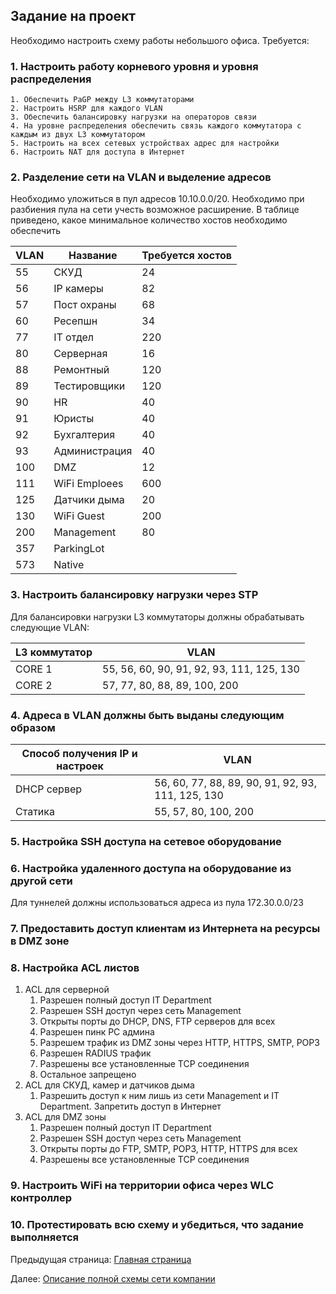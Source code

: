 ## Задание на проект

Необходимо настроить схему работы небольшого офиса. Требуется:
### 1. **Настроить работу корневого уровня и уровня распределения**

    1. Обеспечить PaGP между L3 коммутаторами 
    2. Настроить HSRP для каждого VLAN
    3. Обеспечить балансировку нагрузки на операторов связи
    4. На уровне распределения обеспечить связь каждого коммутатора с каждым из двух L3 коммутатором
    5. Настроить на всех сетевых устройствах адрес для настройки
    6. Настроить NAT для доступа в Интернет

### 2. **Разделение сети на VLAN и выделение адресов**

Необходимо уложиться в пул адресов 10.10.0.0/20. Необходимо при разбиения пула на сети учесть возможное расширение. В таблице приведено, какое минимальное количество хостов необходимо обеспечить

| VLAN | Название | Требуется хостов | 
| --- | --- | --- |
| 55 | СКУД | 24 |
| 56 | IP камеры | 82 |
| 57 | Пост охраны | 68 |
| 60 | Ресепшн | 34 |
| 77 | IT отдел | 220 |
| 80 | Серверная | 16 |
| 88 | Ремонтный  | 120 |
| 89 | Тестировщики | 120 |
| 90 | HR | 40 |
| 91 | Юристы | 40 |
| 92 | Бухгалтерия | 40 |
| 93 | Администрация | 40 |
| 100 | DMZ | 12 |
| 111 | WiFi Emploees | 600 |
| 125 | Датчики дыма | 20 |
| 130 | WiFi Guest | 200 |
| 200 | Management | 80 |
| 357 | ParkingLot |  |
| 573 | Native |  |

### 3. **Настроить балансировку нагрузки через STP**

Для балансировки нагрузки L3 коммутаторы должны обрабатывать следующие VLAN:

| L3 коммутатор | VLAN |
| --- | --- |
| CORE 1 | 55, 56, 60, 90, 91, 92, 93, 111, 125, 130 |
| CORE 2 | 57, 77, 80, 88, 89, 100, 200 |

### 4. **Адреса в VLAN должны быть выданы следующим образом**

| Способ получения IP и настроек | VLAN |
| --- | --- |
| DHCP сервер | 56, 60, 77, 88, 89, 90, 91, 92, 93, 111, 125, 130 |
| Статика | 55, 57, 80, 100, 200 |

### 5. **Настройка SSH доступа на сетевое оборудование**


### 6. **Настройка удаленного доступа на оборудование из другой сети**

Для туннелей должны использоваться адреса из пула 172.30.0.0/23

### 7. **Предоставить доступ клиентам из Интернета на ресурсы в DMZ зоне**

### 8. **Настройка ACL листов**

1. ACL для серверной
   1. Разрешен полный доступ IT Department
   2. Разрешен SSH доступ через сеть Management
   3. Открыты порты до DHCP, DNS, FTP серверов для всех
   4. Разрешен пинк РС админа
   5. Разрешем трафик из DMZ зоны через HTTP, HTTPS, SMTP, POP3
   6. Разрешен RADIUS трафик
   7. Разрешены все установленные TCP соединения
   8. Остальное запрещено
2. ACL для СКУД, камер и датчиков дыма
   1. Разрешить доступ к ним лишь из сети Management и IT Department. Запретить доступ в Интернет
3. ACL для DMZ зоны
   1. Разрешен полный доступ IT Department
   2. Разрешен SSH доступ через сеть Management
   3. Открыты порты до FTP, SMTP, POP3, HTTP, HTTPS для всех
   4. Разрешены все установленные TCP соединения

### 9.  **Настроить WiFi на территории офиса через WLC контроллер**

### 10. **Протестировать всю схему и убедиться, что задание выполняется**

Предыдущая страница: [Главная страница](../README.md)

Далее: [Описание полной схемы сети компании](./full_schema.md)